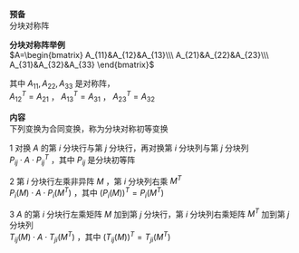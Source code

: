 **预备**  
分块对称阵  
  
**分块对称阵举例**  
 $A=\begin{bmatrix}  
A_{11}&A_{12}&A_{13}\\\  
A_{21}&A_{22}&A_{23}\\\  
A_{31}&A_{32}&A_{33}  
\end{bmatrix}$  
  
其中 $A_{11},A_{22},A_{33}$ 是对称阵，  
 $A_{12}^T=A_{21}$ ， $A_{13}^T=A_{31}$ ， $A_{23}^T=A_{32}$  
  
**内容**  
下列变换为合同变换，称为分块对称初等变换  
  
1 对换 $A$ 的第 $i$ 分块行与第 $j$ 分块行，再对换第 $i$ 分块列与第 $j$ 分块列  
 $P_{ij}\cdot A\cdot P_{ij}^T$ ，其中 $P_{ij}$ 是分块初等阵  
  
2 第 $i$ 分块行左乘非异阵 $M$ ，第 $i$ 分块列右乘 $M^T$  
 $P_i(M)\cdot A\cdot P_i(M^T)$ ，其中 $(P_i(M))^T=P_i(M^T)$  
  
3  $A$ 的第 $i$ 分块行左乘矩阵 $M$ 加到第 $j$ 分块行，第 $i$ 分块列右乘矩阵 $M^T$ 加到第 $j$ 分块列  
 $T_{ij}(M)\cdot A\cdot T_{ji}(M^T)$ ，其中 $(T_{ij}(M))^T=T_{ji}(M^T)$  
